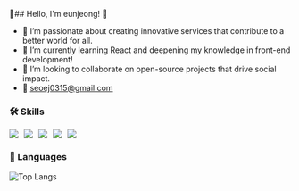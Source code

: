 📌## Hello, I'm eunjeong! 🌱

- 🌳 I’m passionate about creating innovative services that contribute to a better world for all. 
- 📔 I’m currently learning React and deepening my knowledge in front-end development!
- 💞️ I’m looking to collaborate on open-source projects that drive social impact.
- 📩 seoej0315@gmail.com

<div>


</div>

### 🛠️ Skills


<div style="display: flex; gap: 10px; align-items: center;">  
  <img src="https://img.shields.io/badge/react-%2320232a.svg?style=flat&logo=react&logoColor=%2361DAFB"/>
  <img src="https://img.shields.io/badge/tailwindcss-%2338B2AC.svg?style=flat&logo=tailwind-css&logoColor=white"/>
  <img src="https://img.shields.io/badge/styled--components-DB7093?style=flat&logo=styled-components&logoColor=white"/>
  <img src="https://img.shields.io/badge/Next-black?style=flat&logo=next.js&logoColor=white"/>
  <img src="https://img.shields.io/badge/netlify-%23000000.svg?style=flat&logo=netlify&logoColor=#00C7B7"/>
</div>

### 🔎 Languages

![Top Langs](https://github-readme-stats.vercel.app/api/top-langs/?username=enunsnv&layout=compact)



<!---
enunsnv/enunsnv is a ✨ special ✨ repository because its `README.md` (this file) appears on your GitHub profile.
You can click the Preview link to take a look at your changes.
- 🌱 I’m currently learning **[Technology or Language]**
- 👨‍💻 All of my projects are available at [My Portfolio](https://yourportfolio.com)
- 📫 How to reach me **your.email@example.com**
- 📄 Know about my experiences [My Resume](https://yourresume.com)

--->



